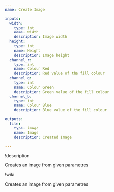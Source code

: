 ```yaml
---
name: Create Image

inputs:
  width:
    type: int
    name: Width
    description: Image width
  height:
    type: int
    name: Height
    description: Image height
  channel_r:
    type: int
    name: Colour Red
    description: Red value of the fill colour
  channel_g:
    type: int
    name: Colour Green
    description: Green value of the fill colour
  channel_b:
    type: int
    name: Colour Blue
    description: Blue value of the fill colour

outputs:
  file:
    type: image
    name: Image
    description: Created Image

---
```


!description

Creates an image from given parametres

!wiki

Creates an image from given parametres
